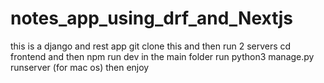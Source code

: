 # notes_app_using_drf_and_Nextjs
this is a django and rest app
git clone this
and then run 2 servers
cd frontend
and then npm run dev
in the main folder run python3 manage.py runserver (for mac os)
then enjoy
